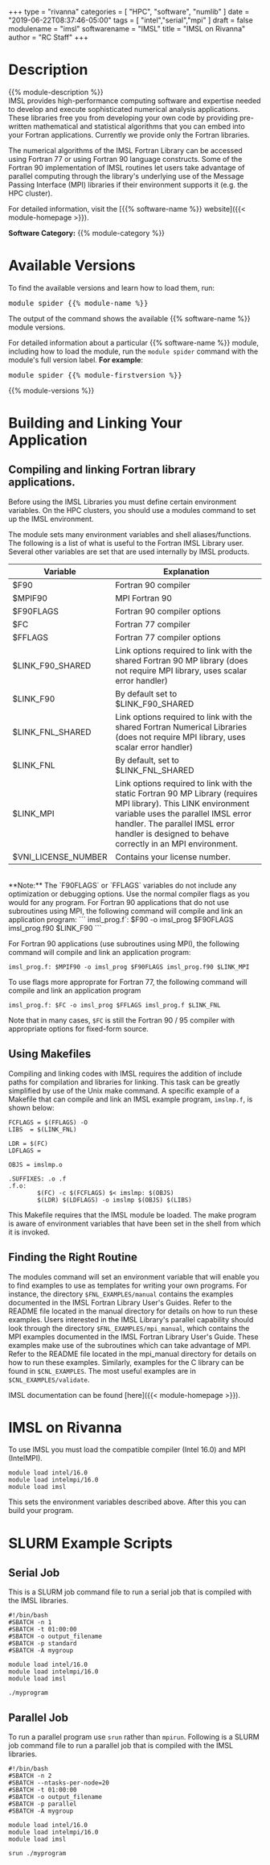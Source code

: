 +++
type = "rivanna"
categories = [
  "HPC",
  "software",
  "numlib"
]
date = "2019-06-22T08:37:46-05:00"
tags = [
  "intel","serial","mpi"
]
draft = false
modulename = "imsl"
softwarename = "IMSL"
title = "IMSL on Rivanna"
author = "RC Staff"
+++

# Description
{{% module-description %}}
<br>
IMSL provides high-performance computing software and expertise needed to develop and execute sophisticated numerical analysis applications. These libraries free you from developing your own code by providing pre-written mathematical and statistical algorithms that you can embed into your Fortran applications.  Currently we provide only the Fortran libraries.

The numerical algorithms of the IMSL Fortran Library can be accessed using Fortran 77 or using Fortran 90 language constructs. Some of the Fortran 90 implementation of IMSL routines let users take advantage of parallel computing through the library's underlying use of the Message Passing Interface (MPI) libraries if their environment supports it (e.g. the HPC cluster).

For detailed information, visit the [{{% software-name %}} website]({{< module-homepage >}}).

**Software Category:** {{% module-category %}}

# Available Versions
To find the available versions and learn how to load them, run:
<pre>module spider {{% module-name %}}</pre>

The output of the command shows the available {{% software-name %}} module versions.

For detailed information about a particular {{% software-name %}} module, including how to load the module, run the `module spider` command with the module's full version label. __For example__:
<pre>module spider {{% module-firstversion %}}</pre>

{{% module-versions %}}

# Building and Linking Your Application

## Compiling and linking Fortran library applications.
Before using the IMSL Libraries you must define certain environment variables. On the HPC clusters, you should use a modules command to set up the IMSL environment.

The module sets many environment variables and shell aliases/functions. The following is a list of what is useful to the Fortran IMSL Library user. Several other variables are set that are used internally by IMSL products.

| Variable            | Explanation |
|---------------------|---|
| $F90                | Fortran 90 compiler |
| $MPIF90	            | MPI Fortran 90 |
| $F90FLAGS           | Fortran 90 compiler options |
| $FC	                | Fortran 77 compiler |
| $FFLAGS	            | Fortran 77 compiler options |
| $LINK_F90_SHARED    | Link options required to link with the shared Fortran 90 MP library (does not require MPI library, uses scalar error handler) |
| $LINK_F90           | By default set to $LINK_F90_SHARED |
| $LINK_FNL_SHARED    | Link options required to link with the shared Fortran Numerical Libraries (does not require MPI library, uses scalar error handler) |
| $LINK_FNL	          | By default, set to $LINK_FNL_SHARED |
| $LINK_MPI	          | Link options required to link with the static Fortran 90 MP Library (requires MPI library). This LINK environment variable uses the  parallel IMSL error handler.  The parallel IMSL error handler is designed to behave correctly in an MPI environment. |
| $VNI_LICENSE_NUMBER	| Contains your license number. |

<br>
**Note:** The `F90FLAGS` or `FFLAGS` variables do not include any optimization or debugging options. Use the normal compiler flags as you would for any program. For Fortran 90 applications that do not use subroutines using MPI, the following command will compile and link an application program:
```
imsl_prog.f`: $F90 -o imsl_prog $F90FLAGS imsl_prog.f90 $LINK_F90
```

For Fortran 90 applications (use subroutines using MPI), the following command will compile and link an application program:
```
imsl_prog.f: $MPIF90 -o imsl_prog $F90FLAGS imsl_prog.f90 $LINK_MPI
```

To use flags more approprate for Fortran 77, the following command will compile and link an application program
```
imsl_prog.f: $FC -o imsl_prog $FFLAGS imsl_prog.f $LINK_FNL
```
Note that in many cases, `$FC` is still the Fortran 90 / 95 compiler with appropriate options for fixed-form source.

## Using Makefiles
Compiling and linking codes with IMSL requires the addition of include paths for compilation and libraries for linking. This task can be greatly simplified by use of the Unix make command. A specific example of a Makefile that can compile and link an IMSL example program, `imslmp.f`, is shown below:
```
FCFLAGS = $(FFLAGS) -O
LIBS  = $(LINK_FNL)

LDR = $(FC)
LDFLAGS =

OBJS = imslmp.o

.SUFFIXES: .o .f
.f.o:
        $(FC) -c $(FCFLAGS) $< imslmp: $(OBJS)
        $(LDR) $(LDFLAGS) -o imslmp $(OBJS) $(LIBS)
```
This Makefile requires that the IMSL module be loaded. The make program is aware of environment variables that have been set in the shell from which it is invoked.

## Finding the Right Routine
The modules command will set an environment variable that will enable you to find examples to use as templates for writing your own programs. For instance, the directory `$FNL_EXAMPLES/manual` contains the examples documented in the IMSL Fortran Library User's Guides. Refer to the README file located in the manual directory for details on how to run these examples. Users interested in the IMSL Library's parallel capability should look through the directory `$FNL_EXAMPLES/mpi_manual`, which contains the MPI examples documented in the IMSL Fortran Library User's Guide. These examples make use of the subroutines which can take advantage of MPI. Refer to the README file located in the mpi_manual directory for details on how to run these examples. Similarly, examples for the C library can be found in `$CNL_EXAMPLES`. The most useful examples are in `$CNL_EXAMPLES/validate`.

IMSL documentation can be found [here]({{< module-homepage >}}).

# IMSL on Rivanna
To use IMSL you must load the compatible compiler (Intel 16.0) and MPI (IntelMPI).
```
module load intel/16.0
module load intelmpi/16.0
module load imsl
```
This sets the environment variables described above.  After this you can build your program.

# SLURM Example Scripts

## Serial Job
This is a SLURM job command file to run a serial job that is compiled with the IMSL libraries.
```
#!/bin/bash
#SBATCH -n 1
#SBATCH -t 01:00:00
#SBATCH -o output_filename
#SBATCH -p standard
#SBATCH -A mygroup

module load intel/16.0
module load intelmpi/16.0
module load imsl

./myprogram
```

## Parallel Job
To run a parallel program use `srun` rather than `mpirun`.  Following is a SLURM job command file to run a parallel job that is compiled with the IMSL libraries.
```
#!/bin/bash
#SBATCH -n 2
#SBATCH --ntasks-per-node=20
#SBATCH -t 01:00:00
#SBATCH -o output_filename
#SBATCH -p parallel
#SBATCH -A mygroup

module load intel/16.0
module load intelmpi/16.0
module load imsl

srun ./myprogram
```
